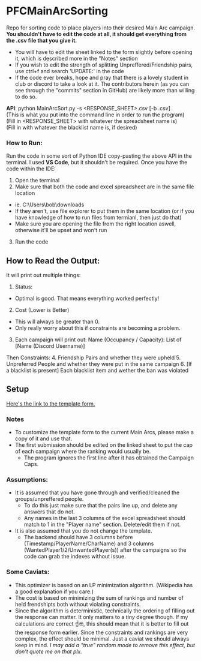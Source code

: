 # PFCMainArcSorting
Repo for sorting code to place players into their desired Main Arc campaign.  
**You shouldn't have to edit the code at all, it should get everything from the .csv file that you give it.**  
  - You will have to edit the sheet linked to the form slightly before opening it, which is described more in the "Notes" section
  - If you wish to edit the strength of splitting Unpreffered/Friendship pairs, use ctrl+f and search 'UPDATE:' in the code
  - If the code ever breaks, hope and pray that there is a lovely student in club or discord to take a look at it. The contributors herein (as you can see through the "commits" section in GitHub) are likely more than willing to do so. 

**API**: python MainArcSort.py -s <RESPONSE_SHEET>.csv [-b <BLACKLIST>.csv]  
(This is what you put into the command line in order to run the program)  
(Fill in <RESPONSE_SHEET> with whatever the spreadsheet name is)  
(Fill in <BLACKLIST> with whatever the blacklist name is, if desired)

### How to Run:
Run the code in some sort of Python IDE copy-pasting the above API in the terminal.
I used **VS Code**, but it shouldn't be required.
Once you have the code within the IDE:
1. Open the terminal
2. Make sure that both the code and excel spreadsheet are in the same file location
  - ie. C:\Users\bob\downloads
  - If they aren't, use file explorer to put them in the same location (or if you have knowledge of how to run files from termianl, then just do that)
  - Make sure you are opening the file from the right location aswell, otherwise it'll be upset and won't run
3. Run the code

## How to Read the Output:
It will print out multiple things:

1. Status:
  - Optimal is good. That means everything worked perfectly!
2. Cost (Lower is Better)
  - This will always be greater than 0. 
  - Only really worry about this if constraints are becoming a problem. 
3. Each campaign will print out: Name (Occupancy / Capacity): List of [Name (Discord Username)]

Then Constraints:
4. Friendship Pairs and whether they were upheld
5. Unpreferred People and whether they were put in the same campaign
6. [If a blacklist is present] Each blacklist item and wether the ban was violated

## Setup
[Here's the link to the template form.](https://docs.google.com/forms/d/1LwCmqdsbEx-Xj2Fzpx_EXjGeGwG1yJpDu_SrBFwpZNs/edit)

### Notes
- To customize the template form to the current Main Arcs, please make a copy of it and use that.
- The first submission should be edited on the linked sheet to put the cap of each campaign where the ranking would usually be.
  - The program ignores the first line after it has obtained the Campaign Caps.

### Assumptions:
- It is assumed that you have gone through and verified/cleaned the groups/unpreffered people.
  - To do this just make sure that the pairs line up, and delete any answers that do not.
  - Any names in the last 3 columns of the excel spreadsheet should match to 1 in the "Player name" section. Delete/edit them if not.
- It is also assumed that you do not change the template.
  - The backend should have 3 columns before (Timestamp/PlayerName/CharName) and 3 columns (WantedPlayer1/2/UnwantedPlayer(s)) after the campaigns so the code can grab the indexes without issue.

### Some Caviats:
- This optimizer is based on an LP minimization algorithm. (Wikipedia has a good explanation if you care.)
- The cost is based on minimizing the sum of rankings and number of held frendshipts both without violating constraints. 
- Since the algorithm is deterministic, technically the ordering of filling out the response can matter. It only matters to a *tiny* degree though. If my calculations are correct ☝️🤓, this should mean that it is better to fill out the response form earlier. Since the constraints and rankings are very complex, the effect should be minimal. Just a caviat we should always keep in mind. *I may add a "true" random mode to remove this effect, but don't quote me on that plx.* 

